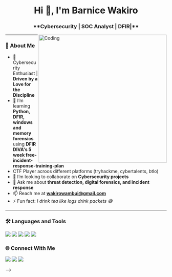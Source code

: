 <h1 align="center">Hi 👋, I'm Barnice Wakiro</h1>
<h3 align="center">**Cybersecurity | SOC Analyst | DFIR|**</h3>

<img align="right" alt="Coding" width="400" src="https://raw.githubusercontent.com/rajneeshraj/rajneeshraj/master/code.gif">

---

### 🚀 About Me
- 🔭 Cybersecurity Enthusiast | **Driven by a Love for the Discipline**
- 🌱 I’m learning **Python, DFIR, windows and memory forensics** using **DFIR DIVA's 5 week free-incident-response-training-plan**
- CTF Player acroos different platforms (tryhackme, cybertalents, btlo)
- 👯 I’m looking to collaborate on **Cybersecurity projects**
- 💬 Ask me about **threat detection, digital forensics, and incident response**
- 📫 Reach me at **wakirowambui@gmail.com**
- ⚡ Fun fact: *I drink tea like logs drink packets 😅*

---

### 🛠️ Languages and Tools
<p align="left">
  <img src="https://img.shields.io/badge/Python-3776AB?style=for-the-badge&logo=python&logoColor=white" />
  <img src="https://img.shields.io/badge/Linux-FCC624?style=for-the-badge&logo=linux&logoColor=black" />
  <img src="https://img.shields.io/badge/Bash-121011?style=for-the-badge&logo=gnu-bash&logoColor=white" />
  <img src="https://img.shields.io/badge/SQL-336791?style=for-the-badge&logo=postgresql&logoColor=white" />
  <img src="https://img.shields.io/badge/Git-F05032?style=for-the-badge&logo=git&logoColor=white" />
</p>

### 🌐 Connect With Me
<p align="left">
  <a href="https://linkedin.com/in/YOUR-LINKEDIN"><img src="https://img.shields.io/badge/-LinkedIn-blue?style=flat-square&logo=linkedin" /></a>
  <a href="https://twitter.com/YOUR-TWITTER"><img src="https://img.shields.io/badge/-Twitter-%231DA1F2?style=flat-square&logo=twitter&logoColor=white" /></a>
  <a href="mailto:your.email@example.com"><img src="https://img.shields.io/badge/-Email-D14836?style=flat-square&logo=gmail&logoColor=white" /></a>
</p>

-->
